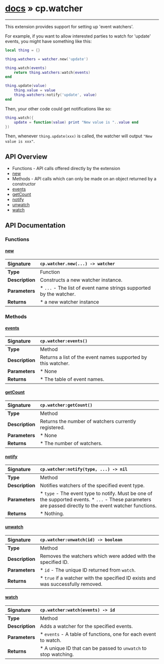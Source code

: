 # [docs](index.md) » cp.watcher
---

This extension provides support for setting up 'event watchers'.

For example, if you want to allow interested parties to watch for 'update'
events, you might have something like this:

```lua
local thing = {}

thing.watchers = watcher.new('update')

thing.watch(events)
	return thing.watchers:watch(events)
end

thing.update(value)
	thing.value = value
	thing.watchers:notify('update', value)
end
```

Then, your other code could get notifications like so:

```lua
thing.watch({
	update = function(value) print "New value is "..value end
})
```

Then, whenever `thing.update(xxx)` is called, the watcher will output `"New value is xxx"`.

## API Overview
* Functions - API calls offered directly by the extension
 * [new](#new)
* Methods - API calls which can only be made on an object returned by a constructor
 * [events](#events)
 * [getCount](#getcount)
 * [notify](#notify)
 * [unwatch](#unwatch)
 * [watch](#watch)

## API Documentation

### Functions

#### [new](#new)
| <span style="float: left;">**Signature**</span> | <span style="float: left;">`cp.watcher.new(...) -> watcher` </span>                                                          |
| -----------------------------------------------------|---------------------------------------------------------------------------------------------------------|
| **Type**                                             | Function                                                                                         |
| **Description**                                      | Constructs a new watcher instance.                                                                                         |
| **Parameters**                                       |  * `...` - The list of event name strings supported by the watcher.                                       |
| **Returns**                                          |  * a new watcher instance                                                |

### Methods

#### [events](#events)
| <span style="float: left;">**Signature**</span> | <span style="float: left;">`cp.watcher:events()` </span>                                                          |
| -----------------------------------------------------|---------------------------------------------------------------------------------------------------------|
| **Type**                                             | Method                                                                                         |
| **Description**                                      | Returns a list of the event names supported by this watcher.                                                                                         |
| **Parameters**                                       |  * None                                       |
| **Returns**                                          |  * The table of event names.                                                |

#### [getCount](#getcount)
| <span style="float: left;">**Signature**</span> | <span style="float: left;">`cp.watcher:getCount()` </span>                                                          |
| -----------------------------------------------------|---------------------------------------------------------------------------------------------------------|
| **Type**                                             | Method                                                                                         |
| **Description**                                      | Returns the number of watchers currently registered.                                                                                         |
| **Parameters**                                       |  * None                                       |
| **Returns**                                          |  * The number of watchers.                                                |

#### [notify](#notify)
| <span style="float: left;">**Signature**</span> | <span style="float: left;">`cp.watcher:notify(type, ...) -> nil` </span>                                                          |
| -----------------------------------------------------|---------------------------------------------------------------------------------------------------------|
| **Type**                                             | Method                                                                                         |
| **Description**                                      | Notifies watchers of the specified event type.                                                                                         |
| **Parameters**                                       |  * `type`	- The event type to notify. Must be one of the supported events. * `...`	- These parameters are passed directly to the event watcher functions.                                       |
| **Returns**                                          |  * Nothing.                                                |

#### [unwatch](#unwatch)
| <span style="float: left;">**Signature**</span> | <span style="float: left;">`cp.watcher:unwatch(id) -> boolean` </span>                                                          |
| -----------------------------------------------------|---------------------------------------------------------------------------------------------------------|
| **Type**                                             | Method                                                                                         |
| **Description**                                      | Removes the watchers which were added with the specified ID.                                                                                         |
| **Parameters**                                       |  * `id`		- The unique ID returned from `watch`.                                       |
| **Returns**                                          |  * `true` if a watcher with the specified ID exists and was successfully removed.                                                |

#### [watch](#watch)
| <span style="float: left;">**Signature**</span> | <span style="float: left;">`cp.watcher:watch(events) -> id` </span>                                                          |
| -----------------------------------------------------|---------------------------------------------------------------------------------------------------------|
| **Type**                                             | Method                                                                                         |
| **Description**                                      | Adds a watcher for the specified events.                                                                                         |
| **Parameters**                                       |  * `events`		- A table of functions, one for each event to watch.                                       |
| **Returns**                                          | * A unique ID that can be passed to `unwatch` to stop watching.                                                |

